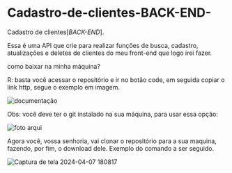 # Cadastro-de-clientes-BACK-END-
Cadastro de clientes[*BACK-END*]. 

Essa é uma API que crie para realizar funções de busca, cadastro, atualizações e deletes de clientes do meu front-end que logo irei fazer.

como baixar na minha máquina?
  
R: basta você acessar o repositório e ir no botão code, em seguida copiar o link http, segue o exemplo em imagem.

![documentação](https://github.com/danielalvespinheiro/Cadastro-de-clientes-BACK-END-/assets/140566361/cb6c3d95-a222-41c3-930a-d8aef9ea02f1)

Obs: você deve ter o git instalado na sua máquina, para usar essa opção:

![foto arqui](https://github.com/danielalvespinheiro/Cadastro-de-clientes-BACK-END-/assets/140566361/4a369c59-4548-4880-afc4-f8a69d7a81b3)

Agora você, vossa senhoria, vai clonar o repositório para a sua maquina, fazendo, por fim, o download dele. Exemplo do comando a ser seguido.

![Captura de tela 2024-04-07 180817](https://github.com/danielalvespinheiro/Cadastro-de-clientes-BACK-END-/assets/140566361/6f4b4739-219b-442d-abc9-a0c2e9a496e9)


